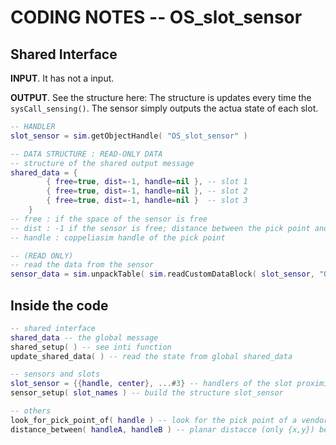 # CODING NOTES -- OS_slot_sensor

## Shared Interface

**INPUT**. It has not a input. 

**OUTPUT**. See the structure here: The structure is updates every time the `sysCall_sensing()`. The sensor simply outputs the actua state of each slot. 

```lua
-- HANDLER
slot_sensor = sim.getObjectHandle( "OS_slot_sensor" )

-- DATA STRUCTURE : READ-ONLY DATA
-- structure of the shared output message
shared_data = {
        { free=true, dist=-1, handle=nil }, -- slot 1
        { free=true, dist=-1, handle=nil }, -- slot 2
        { free=true, dist=-1, handle=nil }  -- slot 3
    }
-- free : if the space of the sensor is free
-- dist : -1 if the sensor is free; distance between the pick point and the center of the sensor
-- handle : coppeliasim handle of the pick point

-- (READ ONLY)
-- read the data from the sensor
sensor_data = sim.unpackTable( sim.readCustomDataBlock( slot_sensor, "OS_slot_sensor_shared" ) )
```

## Inside the code

```lua
-- shared interface
shared_data -- the global message
shared_setup( ) -- see inti function
update_shared_data( ) -- read the state from global shared_data

-- sensors and slots
slot_sensor = {{handle, center}, ...#3} -- handlers of the slot proximity sensors and centers (ordered)
sensor_setup( slot_names ) -- build the structure slot_sensor

-- others
look_for_pick_point_of( handle ) -- look for the pick point of a vendor, whatever it is
distance_between( handleA, handleB ) -- planar distacce (only {x,y}) between two handlers
```























```lua

```